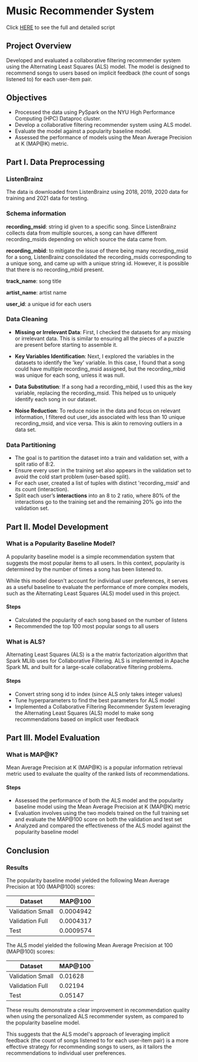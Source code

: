 # Music Recommender System

Click [HERE](https://github.com/choijin/Music_Recommender_System) to see the full and detailed script

## Project Overview
Developed and evaluated a collaborative filtering recommender system using the Alternating Least Squares (ALS) model. The model is designed to recommend songs to users based on implicit feedback (the count of songs listened to) for each user-item pair.

## Objectives
* Processed the data using PySpark on the NYU High Performance Computing (HPC) Dataproc cluster.
* Develop a collaborative filtering recommender system using ALS model.
* Evaluate the model against a popularity baseline model.
* Assessed the performance of models using the Mean Average Precision at K (MAP@K) metric.

## Part I. Data Preprocessing
### ListenBrainz
The data is downloaded from ListenBrainz using 2018, 2019, 2020 data for training and 2021 data for testing. 

### Schema information

**recording_msid**: string id given to a specific song. Since ListenBrainz collects data from multiple sources, a song can have different      recording_msids depending on which source the data came from.

**recording_mbid**: to mitigate the issue of there being many recording_msid for a song, ListenBrainz consolidated the recording_msids corresponding to a unique song, and came up with a unique string id. However, it is possible that there is no recording_mbid present.

**track_name**: song title

**artist_name**: artist name

**user_id**: a unique id for each users


### Data Cleaning
* **Missing or Irrelevant Data**: First, I checked the datasets for any missing or irrelevant data. This is similar to ensuring all the pieces of a puzzle are present before starting to assemble it.

* **Key Variables Identification**: Next, I explored the variables in the datasets to identify the 'key' variable. In this case, I found that a song could have multiple recording_msid assigned, but the recording_mbid was unique for each song, unless it was null.

* **Data Substitution**: If a song had a recording_mbid, I used this as the key variable, replacing the recording_msid. This helped us to uniquely identify each song in our dataset.

* **Noise Reduction**: To reduce noise in the data and focus on relevant information, I filtered out user_ids associated with less than 10 unique recording_msid, and vice versa. This is akin to removing outliers in a data set.

### Data Partitioning
* The goal is to partition the dataset into a train and validation set, with a split ratio of 8:2.
* Ensure every user in the training set also appears in the validation set to avoid the cold start problem (user-based split).
* For each user, created a list of tuples with distinct 'recording_msid' and its count (interaction).
* Split each user’s **interactions** into an 8 to 2 ratio, where 80% of the interactions go to the training set and the remaining 20% go into the validation set.

## Part II. Model Development
### What is a Popularity Baseline Model?
A popularity baseline model is a simple recommendation system that suggests the most popular items to all users. In this context, popularity is determined by the number of times a song has been listened to.

While this model doesn't account for individual user preferences, it serves as a useful baseline to evaluate the performance of more complex models, such as the Alternating Least Squares (ALS) model used in this project.

#### Steps
* Calculated the popularity of each song based on the number of listens
* Recommended the top 100 most popular songs to all users 

### What is ALS?
Alternating Least Squares (ALS) is a the matrix factorization algorithm that Spark MLlib uses for Collaborative Filtering. ALS is implemented in Apache Spark ML and built for a large-scale collaborative filtering problems.

#### Steps
* Convert string song id to index (since ALS only takes integer values)
* Tune hyperparameters to find the best parameters for ALS model
* Implemented a Collaborative Filtering Recommender System leveraging the Alternating Least Squares (ALS) model to make song recommendations based on implicit user feedback

## Part III. Model Evaluation
### What is MAP@K?
Mean Average Precision at K (MAP@K) is a popular information retrieval metric used to evaluate the quality of the ranked lists of recommendations.

#### Steps
* Assessed the performance of both the ALS model and the popularity baseline model using the Mean Average Precision at K (MAP@K) metric
* Evaluation involves using the two models trained on the full training set and evaluate the MAP@100 score on both the validation and test set
* Analyzed and compared the effectiveness of the ALS model against the popularity baseline model

## Conclusion
### Results
The popularity baseline model yielded the following Mean Average Precision at 100 (MAP@100) scores:

| Dataset          | MAP@100   |
|------------------|-----------|
| Validation Small | 0.0004942 |
| Validation Full  | 0.0004317 |
| Test             | 0.0009574 |

The ALS model yielded the following Mean Average Precision at 100 (MAP@100) scores:

| Dataset          | MAP@100 |
|------------------|---------|
| Validation Small | 0.01628 |
| Validation Full  | 0.02194 |
| Test             | 0.05147 |


These results demonstrate a clear improvement in recommendation quality when using the personalized ALS recommender system, as compared to the popularity baseline model.

This suggests that the ALS model's approach of leveraging implicit feedback (the count of songs listened to for each user-item pair) is a more effective strategy for recommending songs to users, as it tailors the recommendations to individual user preferences.
